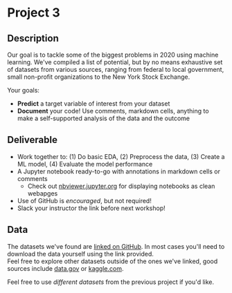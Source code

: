 # Project 3
## Description
Our goal is to tackle some of the biggest problems in 2020 using machine learning. We've compiled a list of potential, but by no means exhaustive set of datasets from various sources, ranging from federal to local government, small non-profit organizations to the New York Stock Exchange. 

Your goals:

- **Predict** a target variable of interest from your dataset
- **Document** your code! Use comments, markdown cells, anything to make a self-supported analysis of the data and the outcome

## Deliverable
- Work together to: (1) Do basic EDA, (2) Preprocess the data, (3) Create a ML model, (4) Evaluate the model performance
- A Jupyter notebook ready-to-go with annotations in markdown cells or comments
  - Check out [nbviewer.jupyter.org](https://nbviewer.jupyter.org/) for displaying notebooks as clean webapges
- Use of GitHub is *encouraged*, but not required!
- Slack your instructor the link before next workshop!

## Data
The datasets we've found are [linked on GitHub](https://github.com/ishaandey/node/tree/master/projects/project-2). In most cases you'll need to download the data yourself using the link provided.
<br>Feel free to explore other datasets outside of the ones we've linked, good sources include [data.gov](https://www.data.gov/) or [kaggle.com](https://www.kaggle.com/datasets).

Feel free to use *different datasets* from the previous project if you'd like. 